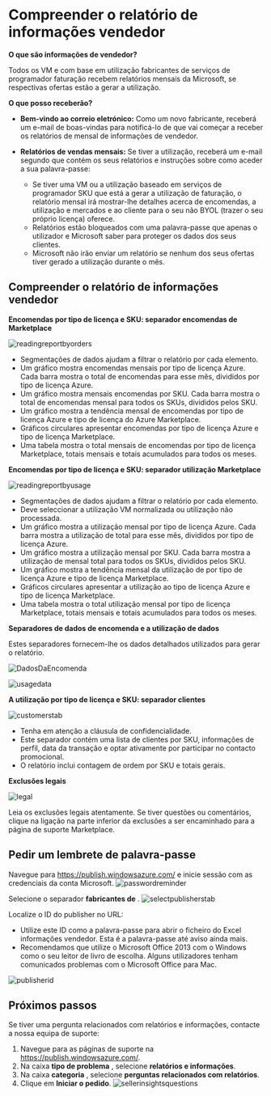 <properties
   pageTitle="Noções sobre relatórios com base na utilização do Azure Marketplace e informações de vendedor relatório | Microsoft Azure"
   description="Como um vendedor no Azure Marketplace, compreender o relatório com base em utilização, também conhecido como um relatório de informações vendedor"
   services="Azure Marketplace"
   documentationCenter="na"
   authors="v-jeana"
   manager="lakoch"
   editor=""/>

<tags
   ms.service="marketplace"
   ms.devlang="na"
   ms.topic="article"
   ms.tgt_pltfrm="na"
   ms.workload="na"
   ms.date="02/05/2016"
   ms.author="v-jeana; hascipio"/>

# <a name="understand-your-seller-insights-report"></a>Compreender o relatório de informações vendedor

**O que são informações de vendedor?**

Todos os VM e com base em utilização fabricantes de serviços de programador faturação recebem relatórios mensais da Microsoft, se respectivas ofertas estão a gerar a utilização.

**O que posso receberão?**

- **Bem-vindo ao correio eletrónico:** Como um novo fabricante, receberá um e-mail de boas-vindas para notificá-lo de que vai começar a receber os relatórios de mensal de informações de vendedor.

- **Relatórios de vendas mensais:**  Se tiver a utilização, receberá um e-mail segundo que contém os seus relatórios e instruções sobre como aceder a sua palavra-passe:

    - Se tiver uma VM ou a utilização baseado em serviços de programador SKU que está a gerar a utilização de faturação, o relatório mensal irá mostrar-lhe detalhes acerca de encomendas, a utilização e mercados e ao cliente para o seu não BYOL (trazer o seu próprio licença) oferece.
    - Relatórios estão bloqueados com uma palavra-passe que apenas o utilizador e Microsoft saber para proteger os dados dos seus clientes.
    - Microsoft não irão enviar um relatório se nenhum dos seus ofertas tiver gerado a utilização durante o mês.

## <a name="understand-your-seller-insights-report"></a>Compreender o relatório de informações vendedor


**Encomendas por tipo de licença e SKU: separador encomendas de Marketplace**

![readingreportbyorders][2]

- Segmentações de dados ajudam a filtrar o relatório por cada elemento.
- Um gráfico mostra encomendas mensais por tipo de licença Azure. Cada barra mostra o total de encomendas para esse mês, divididos por tipo de licença Azure.
- Um gráfico mostra mensais encomendas por SKU. Cada barra mostra o total de encomendas mensal para todos os SKUs, divididos pelos SKU.
- Um gráfico mostra a tendência mensal de encomendas por tipo de licença Azure e tipo de licença do Azure Marketplace.
- Gráficos circulares apresentar encomendas por tipo de licença Azure e tipo de licença Marketplace.
- Uma tabela mostra o total mensais de encomendas por tipo de licença Marketplace, totais mensais e totais acumulados para todos os meses.


**Encomendas por tipo de licença e SKU: separador utilização Marketplace**

![readingreportbyusage][3]

- Segmentações de dados ajudam a filtrar o relatório por cada elemento.
- Deve seleccionar a utilização VM normalizada ou utilização não processada.
- Um gráfico mostra a utilização mensal por tipo de licença Azure. Cada barra mostra a utilização de total para esse mês, divididos por tipo de licença Azure.
- Um gráfico mostra a utilização mensal por SKU. Cada barra mostra a utilização de mensal total para todos os SKUs, divididos pelos SKU.
- Um gráfico mostra a tendência mensal da utilização de por tipo de licença Azure e tipo de licença Marketplace.
- Gráficos circulares apresentar a utilização ao tipo de licença Azure e tipo de licença Marketplace.
- Uma tabela mostra o total utilização mensal por tipo de licença Marketplace, totais mensais e totais acumulados para todos os meses.


**Separadores de dados de encomenda e a utilização de dados**

Estes separadores fornecem-lhe os dados detalhados utilizados para gerar o relatório.

![DadosDaEncomenda][4]

![usagedata][5]



**A utilização por tipo de licença e SKU: separador clientes**

![customerstab][6]

- Tenha em atenção a cláusula de confidencialidade.
- Este separador contém uma lista de clientes por SKU, informações de perfil, data da transação e optar ativamente por participar no contacto promocional.
- O relatório inclui contagem de ordem por SKU e totais gerais.


**Exclusões legais**

![legal][1]

Leia os exclusões legais atentamente. Se tiver questões ou comentários, clique na ligação na parte inferior da exclusões a ser encaminhado para a página de suporte Marketplace.

## <a name="request-a-password-reminder"></a>Pedir um lembrete de palavra-passe

Navegue para https://publish.windowsazure.com/ e inicie sessão com as credenciais da conta Microsoft.
![passwordreminder][7]

Selecione o separador **fabricantes de** .
![selectpublisherstab][8]


Localize o ID do publisher no URL:
- Utilize este ID como a palavra-passe para abrir o ficheiro do Excel informações vendedor.
Esta é a palavra-passe até aviso ainda mais.
- Recomendamos que utilize o Microsoft Office 2013 com o Windows como o seu leitor de livro de escolha.  Alguns utilizadores tenham comunicados problemas com o Microsoft Office para Mac.

![publisherid][9]


## <a name="next-steps"></a>Próximos passos  
Se tiver uma pergunta relacionados com relatórios e informações, contacte a nossa equipa de suporte:

1. Navegue para as páginas de suporte na https://publish.windowsazure.com/.
2. Na caixa **tipo de problema** , selecione **relatórios e informações**.
3. Na caixa **categoria** , selecione **perguntas relacionados com relatórios**.
4. Clique em **Iniciar o pedido**.
  ![sellerinsightsquestions][10]



[1]: ./media/marketplace-publishing-report-seller-insights/legal.png
[2]: ./media/marketplace-publishing-report-seller-insights/readingreportbyorders.png
[3]: ./media/marketplace-publishing-report-seller-insights/readingreportbyusage.png
[4]: ./media/marketplace-publishing-report-seller-insights/orderdata.png
[5]: ./media/marketplace-publishing-report-seller-insights/usagedata.png
[6]: ./media/marketplace-publishing-report-seller-insights/customerstab.png
[7]: ./media/marketplace-publishing-report-seller-insights/passwordreminder.png
[8]: ./media/marketplace-publishing-report-seller-insights/selectpublisherstab.png
[9]: ./media/marketplace-publishing-report-seller-insights/publisherid.png
[10]: ./media/marketplace-publishing-report-seller-insights/sellerinsightsquestions.png
